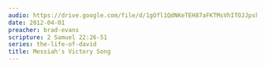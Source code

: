 ```yaml
---
audio: https://drive.google.com/file/d/1gOfl1QdNKeTEH87aFKTMsVhITOJJpsk2/view
date: 2012-04-01
preacher: brad-evans
scripture: 2 Samuel 22:26-51
series: the-life-of-david
title: Messiah's Victory Song
---
```

